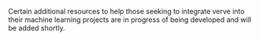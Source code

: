 Certain additional resources to help those seeking to integrate verve into their machine learning projects are in progress of being developed and will be added shortly.
